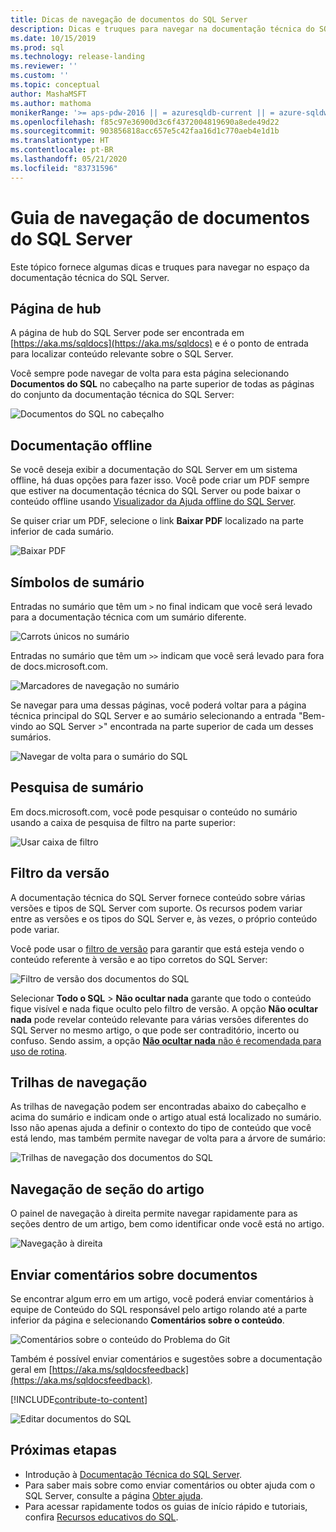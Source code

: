 ```yaml
---
title: Dicas de navegação de documentos do SQL Server
description: Dicas e truques para navegar na documentação técnica do SQL Server – explica coisas como a página de hub, o sumário, o cabeçalho e como usar as trilhas de navegação e o filtro de versão.
ms.date: 10/15/2019
ms.prod: sql
ms.technology: release-landing
ms.reviewer: ''
ms.custom: ''
ms.topic: conceptual
author: MashaMSFT
ms.author: mathoma
monikerRange: '>= aps-pdw-2016 || = azuresqldb-current || = azure-sqldw-latest || >= sql-server-2016 || >= sql-server-linux-2017 || = sqlallproducts-allversions'
ms.openlocfilehash: f85c97e36900d3c6f4372004819690a8ede49d22
ms.sourcegitcommit: 903856818acc657e5c42faa16d1c770aeb4e1d1b
ms.translationtype: HT
ms.contentlocale: pt-BR
ms.lasthandoff: 05/21/2020
ms.locfileid: "83731596"
---
```

# <a name="sql-server-docs-navigation-guide"></a>Guia de navegação de documentos do SQL Server 

Este tópico fornece algumas dicas e truques para navegar no espaço da documentação técnica do SQL Server.  

## <a name="hub-page"></a>Página de hub

A página de hub do SQL Server pode ser encontrada em [https://aka.ms/sqldocs](https://aka.ms/sqldocs) e é o ponto de entrada para localizar conteúdo relevante sobre o SQL Server.

Você sempre pode navegar de volta para esta página selecionando **Documentos do SQL** no cabeçalho na parte superior de todas as páginas do conjunto da documentação técnica do SQL Server: 

![Documentos do SQL no cabeçalho](media/sql-server-docs-navigation-guide/sql-docs-in-header.png)

## <a name="offline-documentation"></a>Documentação offline

Se você deseja exibir a documentação do SQL Server em um sistema offline, há duas opções para fazer isso. Você pode criar um PDF sempre que estiver na documentação técnica do SQL Server ou pode baixar o conteúdo offline usando [Visualizador da Ajuda offline do SQL Server](sql-server-help-installation.md). 

Se quiser criar um PDF, selecione o link **Baixar PDF** localizado na parte inferior de cada sumário.


![Baixar PDF](media/sql-server-docs-navigation-guide/download-pdf.png)

## <a name="toc-symbols"></a>Símbolos de sumário 

Entradas no sumário que têm um `>` no final indicam que você será levado para a documentação técnica com um sumário diferente. 

![Carrots únicos no sumário](media/sql-server-docs-navigation-guide/single-carrots-in-sql-docs-toc.png)

Entradas no sumário que têm um `>>` indicam que você será levado para fora de docs.microsoft.com. 

![Marcadores de navegação no sumário](media/sql-server-docs-navigation-guide/double-carrots-in-sql-docs-toc.png)

Se navegar para uma dessas páginas, você poderá voltar para a página técnica principal do SQL Server e ao sumário selecionando a entrada "Bem-vindo ao SQL Server >" encontrada na parte superior de cada um desses sumários. 

![Navegar de volta para o sumário do SQL](media/sql-server-docs-navigation-guide/navigate-back-to-sql-toc.png)

## <a name="toc-search"></a>Pesquisa de sumário 
Em docs.microsoft.com, você pode pesquisar o conteúdo no sumário usando a caixa de pesquisa de filtro na parte superior: 

![Usar caixa de filtro](media/sql-server-docs-navigation-guide/sql-docs-toc-filter.gif)

## <a name="version-filter"></a>Filtro da versão
A documentação técnica do SQL Server fornece conteúdo sobre várias versões e tipos de SQL Server com suporte. Os recursos podem variar entre as versões e os tipos do SQL Server e, às vezes, o próprio conteúdo pode variar. 

Você pode usar o [filtro de versão](versioning-system-monikers-ui-sql-server.md) para garantir que está esteja vendo o conteúdo referente à versão e ao tipo corretos do SQL Server: 

![Filtro de versão dos documentos do SQL](media/sql-server-docs-navigation-guide/sql-docs-version-filter.gif)

Selecionar **Todo o SQL** \> **Não ocultar nada** garante que todo o conteúdo fique visível e nada fique oculto pelo filtro de versão. A opção **Não ocultar nada** pode revelar conteúdo relevante para várias versões diferentes do SQL Server no mesmo artigo, o que pode ser contraditório, incerto ou confuso. Sendo assim, a opção [**Não ocultar nada** não é recomendada para uso de rotina](versioning-system-monikers-ui-sql-server.md#anchor-allsql-hidenothing). 

## <a name="breadcrumbs"></a>Trilhas de navegação

As trilhas de navegação podem ser encontradas abaixo do cabeçalho e acima do sumário e indicam onde o artigo atual está localizado no sumário.  Isso não apenas ajuda a definir o contexto do tipo de conteúdo que você está lendo, mas também permite navegar de volta para a árvore de sumário:

![Trilhas de navegação dos documentos do SQL](media/sql-server-docs-navigation-guide/sql-docs-bread-crumbs.gif)

## <a name="article-section-navigation"></a>Navegação de seção do artigo

O painel de navegação à direita permite navegar rapidamente para as seções dentro de um artigo, bem como identificar onde você está no artigo.  

![Navegação à direita](media/sql-server-docs-navigation-guide/sql-docs-right-hand-navigation.gif)


## <a name="submit-docs-feedback"></a>Enviar comentários sobre documentos

Se encontrar algum erro em um artigo, você poderá enviar comentários à equipe de Conteúdo do SQL responsável pelo artigo rolando até a parte inferior da página e selecionando **Comentários sobre o conteúdo**.

![Comentários sobre o conteúdo do Problema do Git](media/sql-server-get-help/git-issues.png)

Também é possível enviar comentários e sugestões sobre a documentação geral em [https://aka.ms/sqldocsfeedback](https://aka.ms/sqldocsfeedback). 

[!INCLUDE[contribute-to-content](../includes/paragraph-content/contribute-to-content.md)]

![Editar documentos do SQL](media/sql-server-docs-navigation-guide/edit-sql-docs.gif)

## <a name="next-steps"></a>Próximas etapas

- Introdução à [Documentação Técnica do SQL Server](index.yml).
- Para saber mais sobre como enviar comentários ou obter ajuda com o SQL Server, consulte a página [Obter ajuda](sql-server-get-help.md). 
- Para acessar rapidamente todos os guias de início rápido e tutoriais, confira [Recursos educativos do SQL](../sql-server/educational-sql-resources.yml).
